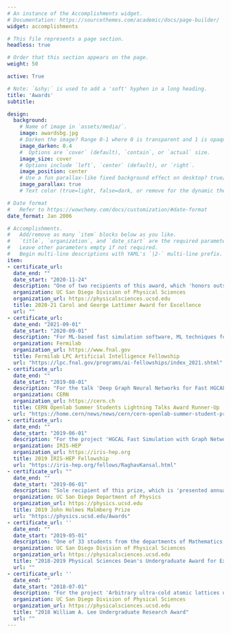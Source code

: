 ```yaml
---
# An instance of the Accomplishments widget.
# Documentation: https://sourcethemes.com/academic/docs/page-builder/
widget: accomplishments

# This file represents a page section.
headless: true

# Order that this section appears on the page.
weight: 50

active: True

# Note: `&shy;` is used to add a 'soft' hyphen in a long heading.
title: 'Awards'
subtitle:

design:
  background:
    # Name of image in `assets/media/`.
    image: awardsbg.jpg
    # Darken the image? Range 0-1 where 0 is transparent and 1 is opaque.
    image_darken: 0.4
    #  Options are `cover` (default), `contain`, or `actual` size.
    image_size: cover
    # Options include `left`, `center` (default), or `right`.
    image_position: center
    # Use a fun parallax-like fixed background effect on desktop? true/false
    image_parallax: true
    # Text color (true=light, false=dark, or remove for the dynamic theme color).

# Date format
#   Refer to https://wowchemy.com/docs/customization/#date-format
date_format: Jan 2006

# Accomplishments.
#   Add/remove as many `item` blocks below as you like.
#   `title`, `organization`, and `date_start` are the required parameters.
#   Leave other parameters empty if not required.
#   Begin multi-line descriptions with YAML's `|2-` multi-line prefix.
item:
- certificate_url:
  date_end: ""
  date_start: "2020-11-24"
  description: "One of two recipients of this award, which 'honors outstanding graduate students in the Division of Physical Sciences who seek interdisciplinary approaches to problem solving and have a strong commitment to education, mentorship, and service.'"
  organization: UC San Diego Division of Physical Sciences
  organization_url: https://physicalsciences.ucsd.edu
  title: 2020-21 Carol and George Lattimer Award for Excellence
  url: ""
- certificate_url:
  date_end: "2021-09-01"
  date_start: "2020-09-01"
  description: "For ML-based fast simulation software, ML techniques for reconstruction, compression, and anomaly detection tasks, and a boosted Higgs to WW tagger for precision measurements."
  organization: Fermilab
  organization_url: https://www.fnal.gov
  title: Fermilab LPC Artificial Intelligence Fellowship
  url: "https://lpc.fnal.gov/programs/ai-fellowships/index_2021.shtml"
- certificate_url:
  date_end: ""
  date_start: "2019-08-01"
  description: "For the talk 'Deep Graph Neural Networks for Fast HGCAL Simulation'"
  organization: CERN
  organization_url: https://cern.ch
  title: CERN Openlab Summer Students Lightning Talks Award Runner-Up
  url: "https://home.cern/news/news/cern/cern-openlab-summer-student-programme-closes-lightning-talks"
- certificate_url:
  date_end: ""
  date_start: "2019-06-01"
  description: "For the project 'HGCAL Fast Simulation with Graph Networks'"
  organization: IRIS-HEP
  organization_url: https://iris-hep.org
  title: 2019 IRIS-HEP Fellowship
  url: "https://iris-hep.org/fellows/RaghavKansal.html"
- certificate_url: ""
  date_end: ""
  date_start: "2019-06-01"
  description: "Sole recipient of this prize, which is 'presented annually at commencement to a graduating physics student who is recognized for potential for a career in physics and a measure of experimental inquisitiveness.'"
  organization: UC San Diego Department of Physics
  organization_url: https://physics.ucsd.edu
  title: 2019 John Holmes Malmberg Prize
  url: "https://physics.ucsd.edu/Awards"
- certificate_url: ''
  date_end: ""
  date_start: "2019-05-01"
  description: "One of 33 students from the departments of Mathematics, Physics and Chemistry 'recognized for excellence in academics and fundamental research'."
  organization: UC San Diego Division of Physical Sciences
  organization_url: https://physicalsciences.ucsd.edu
  title: "2018-2019 Physical Sciences Dean's Undergraduate Award for Excellence"
  url: ""
- certificate_url: ''
  date_end: ""
  date_start: "2018-07-01"
  description: "For the project 'Arbitrary ultra-cold atomic lattices using holographic optical tweezers'"
  organization: UC San Diego Division of Physical Sciences
  organization_url: https://physicalsciences.ucsd.edu
  title: "2018 William A. Lee Undergraduate Research Award"
  url: ""
---
```

